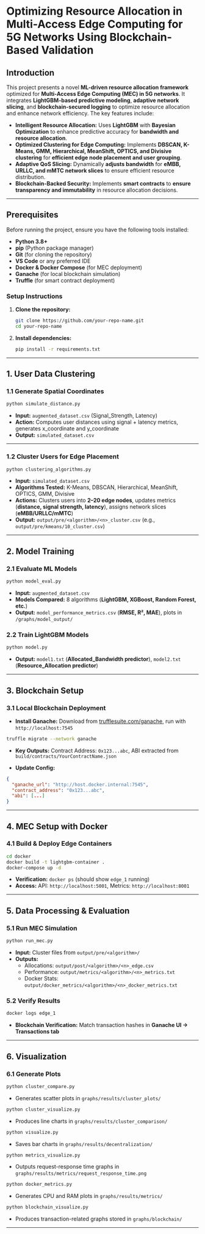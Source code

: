 # **Optimizing Resource Allocation in Multi-Access Edge Computing for 5G Networks Using Blockchain-Based Validation**

## **Introduction**
This project presents a novel **ML-driven resource allocation framework** optimized for **Multi-Access Edge Computing (MEC) in 5G networks**. It integrates **LightGBM-based predictive modeling**, **adaptive network slicing**, and **blockchain-secured logging** to optimize resource allocation and enhance network efficiency. The key features include:

- **Intelligent Resource Allocation:** Uses **LightGBM** with **Bayesian Optimization** to enhance predictive accuracy for **bandwidth and resource allocation**.
- **Optimized Clustering for Edge Computing:** Implements **DBSCAN, K-Means, GMM, Hierarchical, MeanShift, OPTICS, and Divisive clustering** for **efficient edge node placement and user grouping**.
- **Adaptive QoS Slicing:** Dynamically **adjusts bandwidth** for **eMBB, URLLC, and mMTC network slices** to ensure efficient resource distribution.
- **Blockchain-Backed Security:** Implements **smart contracts** to **ensure transparency and immutability** in resource allocation decisions.

---

## **Prerequisites**
Before running the project, ensure you have the following tools installed:

- **Python 3.8+**
- **pip** (Python package manager)
- **Git** (for cloning the repository)
- **VS Code** or any preferred IDE
- **Docker & Docker Compose** (for MEC deployment)
- **Ganache** (for local blockchain simulation)
- **Truffle** (for smart contract deployment)

### **Setup Instructions**

1. **Clone the repository:**
   ```bash
   git clone https://github.com/your-repo-name.git
   cd your-repo-name
   ```
2. **Install dependencies:**
   ```bash
   pip install -r requirements.txt
   ```

---

## **1. User Data Clustering**

### **1.1 Generate Spatial Coordinates**

```bash
python simulate_distance.py
```

- **Input:** `augmented_dataset.csv` (Signal_Strength, Latency)  
- **Action:** Computes user distances using signal + latency metrics, generates x_coordinate and y_coordinate
- **Output:** `simulated_dataset.csv`

---

### **1.2 Cluster Users for Edge Placement**

```bash
python clustering_algorithms.py
```

- **Input:** `simulated_dataset.csv`
- **Algorithms Tested:** K-Means, DBSCAN, Hierarchical, MeanShift, OPTICS, GMM, Divisive  
- **Actions:** Clusters users into **2–20 edge nodes**, updates metrics (**distance, signal strength, latency**), assigns network slices (**eMBB/URLLC/mMTC**)
- **Output:** `output/pre/<algorithm>/<n>_cluster.csv` (e.g., `output/pre/kmeans/10_cluster.csv`)

---

## **2. Model Training**

### **2.1 Evaluate ML Models**

```bash
python model_eval.py
```

- **Input:** `augmented_dataset.csv`  
- **Models Compared:** 8 algorithms (**LightGBM, XGBoost, Random Forest, etc.**)
- **Output:** `model_performance_metrics.csv` (**RMSE, R², MAE**), plots in `/graphs/model_output/`

### **2.2 Train LightGBM Models**

```bash
python model.py
```

- **Output:** `model1.txt` (**Allocated_Bandwidth predictor**), `model2.txt` (**Resource_Allocation predictor**)

---

## **3. Blockchain Setup**

### **3.1 Local Blockchain Deployment**

- **Install Ganache:** Download from [trufflesuite.com/ganache](https://trufflesuite.com/ganache), run with `http://localhost:7545`

```bash
truffle migrate --network ganache
```

- **Key Outputs:** Contract Address: `0x123...abc`, ABI extracted from `build/contracts/YourContractName.json`

- **Update Config:**

```json
{
  "ganache_url": "http://host.docker.internal:7545",
  "contract_address": "0x123...abc",
  "abi": [...]
}
```

---

## **4. MEC Setup with Docker**

### **4.1 Build & Deploy Edge Containers**

```bash
cd docker
docker build -t lightgbm-container .
docker-compose up -d
```

- **Verification:** `docker ps` (should show `edge_1` running)
- **Access:** API: `http://localhost:5001`, Metrics: `http://localhost:8001`

---

## **5. Data Processing & Evaluation**

### **5.1 Run MEC Simulation**

```bash
python run_mec.py
```

- **Input:** Cluster files from `output/pre/<algorithm>/`
- **Outputs:**
  - Allocations: `output/post/<algorithm>/<n>_edge.csv`
  - Performance: `output/metrics/<algorithm>/<n>_metrics.txt`
  - Docker Stats: `output/docker_metrics/<algorithm>/<n>_docker_metrics.txt`

### **5.2 Verify Results**

```bash
docker logs edge_1
```

- **Blockchain Verification:** Match transaction hashes in **Ganache UI → Transactions tab**

---

## **6. Visualization**

### **6.1 Generate Plots**

```bash
python cluster_compare.py
```
- Generates scatter plots in `graphs/results/cluster_plots/`

```bash
python cluster_visualize.py
```
- Produces line charts in `graphs/results/cluster_comparison/`

```bash
python visualize.py
```
- Saves bar charts in `graphs/results/decentralization/`

```bash
python metrics_visualize.py
```
- Outputs request-response time graphs in `graphs/results/metrics/request_response_time.png`

```bash
python docker_metrics.py
```
- Generates CPU and RAM plots in `graphs/results/metrics/`

```bash
python blockchain_visualize.py
```
- Produces transaction-related graphs stored in `graphs/blockchain/`

---